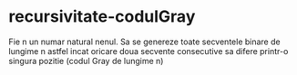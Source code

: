 # recursivitate-codulGray
Fie n un numar natural nenul. Sa se genereze toate secventele binare de lungime n astfel incat oricare doua secvente consecutive sa difere printr-o singura pozitie (codul Gray de lungime n)
